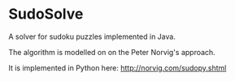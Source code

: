 SudoSolve
=========

A solver for sudoku puzzles implemented in Java. 

The algorithm is modelled on on the Peter Norvig's approach. 

It is implemented in Python here: http://norvig.com/sudopy.shtml


